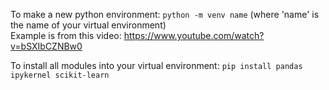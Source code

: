 To make a new python environment: `python -m venv name` (where 'name' is the name of your virtual environment) <br>
Example is from this video: https://www.youtube.com/watch?v=bSXIbCZNBw0<br>

To install all modules into your virtual environment: `pip install pandas ipykernel scikit-learn`<br>